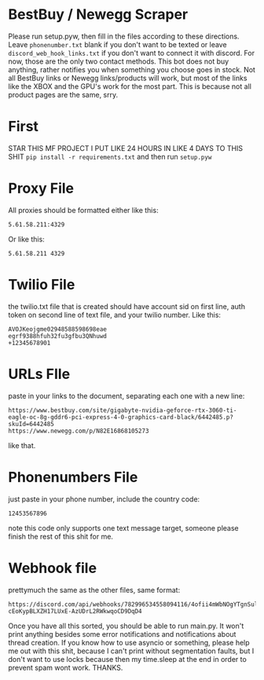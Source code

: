 # BestBuy / Newegg Scraper
Please run setup.pyw, then fill in the files according to these directions. Leave ```phonenumber.txt``` blank if you don't want to be texted or leave ```discord_web_hook_links.txt``` if you don't want to connect it with discord. For now, those are the only two contact methods. This bot does not buy anything, rather notifies you when something you choose goes in stock. Not all BestBuy links or Newegg links/products will work, but most of the links like the XBOX and the GPU's work for the most part. This is because not all product pages are the same, srry.

# First
STAR THIS MF PROJECT I PUT LIKE 24 HOURS IN LIKE 4 DAYS TO THIS SHIT
```pip install -r requirements.txt```
and then run ```setup.pyw```
# Proxy File
All proxies should be formatted either like this:
```
5.61.58.211:4329
```
Or like this:
```
5.61.58.211 4329
```

# Twilio File
the twilio.txt file that is created should have account sid on first line, auth token on second line of text file, and your twilio number. Like this:
```
AVOJKeojgme02948588598698eae
egrf9388hfuh32fu3gfbu3QNhuwd
+12345678901
```
# URLs FIle
paste in your links to the document, separating each one with a new line:
```
https://www.bestbuy.com/site/gigabyte-nvidia-geforce-rtx-3060-ti-eagle-oc-8g-gddr6-pci-express-4-0-graphics-card-black/6442485.p?skuId=6442485
https://www.newegg.com/p/N82E16868105273
```
like that.
# Phonenumbers File
just paste in your phone number, include the country code:
```
12453567896
```
note this code only supports one text message target, someone please finish the rest of this shit for me.

# Webhook file
prettymuch the same as the other files, same format:
```
https://discord.com/api/webhooks/782996534558094116/4ofii4mWbNOgYTgnSul10cOyXEXP4-cEoKypBLXZH17LUxE-AzUDrL2RWkwqoCD9DqD4
```
Once you have all this sorted, you should be able to run main.py. It won't print anything besides some error notifications and notifications about thread creation. If you know how to use asyncio or something, please help me out with this shit, because I can't print without segmentation faults, but I don't want to use locks because then my time.sleep at the end in order to prevent spam wont work. THANKS.
